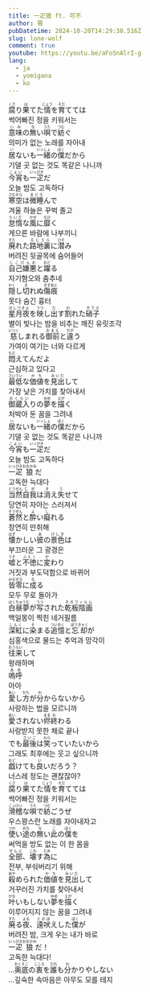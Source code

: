 ```yaml
---
title: 一疋狼 ft. 可不
author: 霄
pubDatetime: 2024-10-20T14:29:38.516Z
slug: lone-wolf
comment: true
youtube: https://youtu.be/aFoSnAlrI-g
lang:
  - ja
  - yomigana
  - ko
---
```


<div>
    <div class="lang-ja"><ruby>腐<rp>(</rp><rt>くさ</rt><rp>)</rp></ruby>り<ruby>果<rp>(</rp><rt>は</rt><rp>)</rp></ruby>てた<ruby>情<rp>(</rp><rt>じょう</rt><rp>)</rp></ruby>を<ruby>育<rp>(</rp><rt>そだ</rt><rp>)</rp></ruby>てては</div>
    <div class="lang-ko">썩어빠진 정을 키워서는</div>
</div>
<div>
    <div class="lang-ja"><ruby>意味<rp>(</rp><rt>いみ</rt><rp>)</rp></ruby>の<ruby>無<rp>(</rp><rt>な</rt><rp>)</rp></ruby>い<ruby>唄<rp>(</rp><rt>うた</rt><rp>)</rp></ruby>で<ruby>紡<rp>(</rp><rt>つむ</rt><rp>)</rp></ruby>ぐ</div>
    <div class="lang-ko">의미가 없는 노래를 자아내</div>
</div>
<div>
    <div class="lang-ja"><ruby>居<rp>(</rp><rt>い</rt><rp>)</rp></ruby>ないも<ruby>一緒<rp>(</rp><rt>いっしょ</rt><rp>)</rp></ruby>の<ruby>僕<rp>(</rp><rt>ぼく</rt><rp>)</rp></ruby>だから</div>
    <div class="lang-ko">기댈 곳 없는 것도 똑같은 나니까</div>
</div>
<div>
    <div class="lang-ja"><ruby>今宵<rp>(</rp><rt>こよい</rt><rp>)</rp></ruby>も<ruby>一疋<rp>(</rp><rt>いっぴき</rt><rp>)</rp></ruby>だ</div>
    <div class="lang-ko">오늘 밤도 고독하다</div>
</div>

<div>
    <div class="lang-ja"><ruby>寒空<rp>(</rp><rt>さむぞら</rt><rp>)</rp></ruby>は<ruby>微睡<rp>(</rp><rt>まどろ</rt><rp>)</rp></ruby>んで</div>
    <div class="lang-ko">겨울 하늘은 꾸벅 졸고</div>
</div>
<div>
    <div class="lang-ja"><ruby>怠惰<rp>(</rp><rt>たいだ</rt><rp>)</rp></ruby>な<ruby>風<rp>(</rp><rt>かぜ</rt><rp>)</rp></ruby>に<ruby>靡<rp>(</rp><rt>なび</rt><rp>)</rp></ruby>く</div>
    <div class="lang-ko">게으른 바람에 나부끼니</div>
</div>
<div>
    <div class="lang-ja"><ruby>廃<rp>(</rp><rt>すた</rt><rp>)</rp></ruby>れた<ruby>路地裏<rp>(</rp><rt>ろじうら</rt><rp>)</rp></ruby>に<ruby>潜<rp>(</rp><rt>ひそ</rt><rp>)</rp></ruby>み</div>
    <div class="lang-ko">버려진 뒷골목에 숨어들어</div>
</div>
<div>
    <div class="lang-ja"><ruby>自己嫌悪<rp>(</rp><rt>じこけんお</rt><rp>)</rp></ruby>と<ruby>躍<rp>(</rp><rt>おど</rt><rp>)</rp></ruby>る</div>
    <div class="lang-ko">자기혐오와 춤추네</div>
</div>

<div>
    <div class="lang-ja"><ruby>隠<rp>(</rp><rt>かく</rt><rp>)</rp></ruby>し<ruby>切<rp>(</rp><rt>き</rt><rp>)</rp></ruby>れぬ<ruby>傷痕<rp>(</rp><rt>きずあと</rt><rp>)</rp></ruby></div>
    <div class="lang-ko">못다 숨긴 흉터</div>
</div>
<div>
    <div class="lang-ja"><ruby>星月夜<rp>(</rp><rt>ほしづきよ</rt><rp>)</rp></ruby>を<ruby>映<rp>(</rp><rt>うつ</rt><rp>)</rp></ruby>し<ruby>出<rp>(</rp><rt>だ</rt><rp>)</rp></ruby>す<ruby>割<rp>(</rp><rt>わ</rt><rp>)</rp></ruby>れた<ruby>硝子<rp>(</rp><rt>ガラス</rt><rp>)</rp></ruby></div>
    <div class="lang-ko">별이 빚나는 밤을 비추는 깨진 유릿조각</div>
</div>
<div>
    <div class="lang-ja"><ruby>慈<rp>(</rp><rt>いつく</rt><rp>)</rp></ruby>しまれる<ruby>御前<rp>(</rp><rt>おまえ</rt><rp>)</rp></ruby>と<ruby>違<rp>(</rp><rt>ちが</rt><rp>)</rp></ruby>う</div>
    <div class="lang-ko">가여이 여기는 너와 다르게</div>
</div>
<div>
    <div class="lang-ja"><ruby>悶<rp>(</rp><rt>もだ</rt><rp>)</rp></ruby>えてんだよ</div>
    <div class="lang-ko">근심하고 있다고</div>
</div>

<div>
    <div class="lang-ja"><ruby>最低<rp>(</rp><rt>さいてい</rt><rp>)</rp></ruby>な<ruby>価値<rp>(</rp><rt>かち</rt><rp>)</rp></ruby>を<ruby>見出<rp>(</rp><rt>みいだ</rt><rp>)</rp></ruby>して</div>
    <div class="lang-ko">가장 낮은 가치를 찾아내서</div>
</div>
<div>
    <div class="lang-ja"><ruby>御蔵入<rp>(</rp><rt>おくらい</rt><rp>)</rp></ruby>りの<ruby>夢<rp>(</rp><rt>ゆめ</rt><rp>)</rp></ruby>を<ruby>描<rp>(</rp><rt>えが</rt><rp>)</rp></ruby>く</div>
    <div class="lang-ko">처박아 둔 꿈을 그려내</div>
</div>
<div>
    <div class="lang-ja"><ruby>居<rp>(</rp><rt>い</rt><rp>)</rp></ruby>ないも<ruby>一緒<rp>(</rp><rt>いっしょ</rt><rp>)</rp></ruby>の<ruby>僕<rp>(</rp><rt>ぼく</rt><rp>)</rp></ruby>だから</div>
    <div class="lang-ko">기댈 곳 없는 것도 똑같은 나니까</div>
</div>
<div>
    <div class="lang-ja"><ruby>今宵<rp>(</rp><rt>こよい</rt><rp>)</rp></ruby>も<ruby>一疋<rp>(</rp><rt>いっぴき</rt><rp>)</rp></ruby>だ</div>
    <div class="lang-ko">오늘 밤도 고독하다</div>
</div>
<div>
    <div class="lang-ja"><ruby>一疋<rp>(</rp><rt>いっぴき</rt><rp>)</rp></ruby><ruby>狼<rp>(</rp><rt>おおかみ</rt><rp>)</rp></ruby>だ</div>
    <div class="lang-ko">고독한 늑대다</div>
</div>

<div>
    <div class="lang-ja"><ruby>当然<rp>(</rp><rt>とうぜん</rt><rp>)</rp></ruby><ruby>自我<rp>(</rp><rt>じが</rt><rp>)</rp></ruby>は<ruby>消<rp>(</rp><rt>き</rt><rp>)</rp></ruby>え<ruby>失<rp>(</rp><rt>う</rt><rp>)</rp></ruby>せて</div>
    <div class="lang-ko">당연히 자아는 스러져서</div>
</div>
<div>
    <div class="lang-ja"><ruby>蒼然<rp>(</rp><rt>そうぜん</rt><rp>)</rp></ruby>と<ruby>酔<rp>(</rp><rt>よ</rt><rp>)</rp></ruby>い<ruby>癡<rp>(</rp><rt>し</rt><rp>)</rp></ruby>れる</div>
    <div class="lang-ko">창연히 만취해</div>
</div>
<div>
    <div class="lang-ja"><ruby>懐<rp>(</rp><rt>はず</rt><rp>)</rp></ruby>かしい<ruby>彼<rp>(</rp><rt>あ</rt><rp>)</rp></ruby>の<ruby>景色<rp>(</rp><rt>けしき</rt><rp>)</rp></ruby>は</div>
    <div class="lang-ko">부끄러운 그 광경은</div>
</div>
<div>
    <div class="lang-ja"><ruby>嘘<rp>(</rp><rt>うそ</rt><rp>)</rp></ruby>と<ruby>不徳<rp>(</rp><rt>ふとく</rt><rp>)</rp></ruby>に<ruby>変<rp>(</rp><rt>か</rt><rp>)</rp></ruby>わり</div>
    <div class="lang-ko">거짓과 부도덕함으로 바뀌어</div>
</div>
<div>
    <div class="lang-ja"><ruby>皆<rp>(</rp><rt>みな</rt><rp>)</rp></ruby><ruby>零<rp>(</rp><rt>ぜろ</rt><rp>)</rp></ruby>に<ruby>成<rp>(</rp><rt>な</rt><rp>)</rp></ruby>る</div>
    <div class="lang-ko">모두 무로 돌아가</div>
</div>

<div>
    <div class="lang-ja"><ruby>白昼夢<rp>(</rp><rt>はくちゅうむ</rt><rp>)</rp></ruby>が<ruby>写<rp>(</rp><rt>うつ</rt><rp>)</rp></ruby>された<ruby>乾板陰画<rp>(</rp><rt>ネガフィルム</rt><rp>)</rp></ruby></div>
    <div class="lang-ko">백일몽이 찍힌 네거필름</div>
</div>
<div>
    <div class="lang-ja"><ruby>深紅<rp>(</rp><rt>しんく</rt><rp>)</rp></ruby>に<ruby>染<rp>(</rp><rt>そ</rt><rp>)</rp></ruby>まる<ruby>追憶<rp>(</rp><rt>ついおく</rt><rp>)</rp></ruby>と<ruby>忘却<rp>(</rp><rt>ぼうきゃく</rt><rp>)</rp></ruby>が</div>
    <div class="lang-ko">심홍색으로 물드는 추억과 망각이</div>
</div>
<div>
    <div class="lang-ja"><ruby>往来<rp>(</rp><rt>おうらい</rt><rp>)</rp></ruby>して</div>
    <div class="lang-ko">왕래하며</div>
</div> <div>
    <div class="lang-ja"><ruby>嗚呼<rp>(</rp><rt>ああ</rt><rp>)</rp></ruby></div>
    <div class="lang-ko">아아</div>
</div>

<div>
    <div class="lang-ja"><ruby>愛<rp>(</rp><rt>あい</rt><rp>)</rp></ruby>し<ruby>方<rp>(</rp><rt>かた</rt><rp>)</rp></ruby>が<ruby>分<rp>(</rp><rt>わ</rt><rp>)</rp></ruby>からないから</div>
    <div class="lang-ko">사랑하는 법을 모르니까</div>
</div>
<div>
    <div class="lang-ja"><ruby>愛<rp>(</rp><rt>あい</rt><rp>)</rp></ruby>されない<ruby>侭<rp>(</rp><rt>まま</rt><rp>)</rp></ruby><ruby>終<rp>(</rp><rt>お</rt><rp>)</rp></ruby>わる</div>
    <div class="lang-ko">사랑받지 못한 채로 끝나</div>
</div>
<div>
    <div class="lang-ja">でも<ruby>最後<rp>(</rp><rt>さいご</rt><rp>)</rp></ruby>は<ruby>笑<rp>(</rp><rt>わら</rt><rp>)</rp></ruby>っていたいから</div>
    <div class="lang-ko">그래도 최후에는 웃고 싶으니까</div>
</div>
<div>
    <div class="lang-ja"><ruby>戯<rp>(</rp><rt>おど</rt><rp>)</rp></ruby>けても<ruby>良<rp>(</rp><rt>い</rt><rp>)</rp></ruby>いだろう？</div>
    <div class="lang-ko">너스레 정도는 괜찮잖아?</div>
</div>

<div>
    <div class="lang-ja"><ruby>腐<rp>(</rp><rt>くさ</rt><rp>)</rp></ruby>り<ruby>果<rp>(</rp><rt>は</rt><rp>)</rp></ruby>てた<ruby>情<rp>(</rp><rt>じょう</rt><rp>)</rp></ruby>を<ruby>育<rp>(</rp><rt>そだ</rt><rp>)</rp></ruby>てては</div>
    <div class="lang-ko">썩어빠진 정을 키워서는</div>
</div>
<div>
    <div class="lang-ja"><ruby>滑稽<rp>(</rp><rt>こっけい</rt><rp>)</rp></ruby>な<ruby>唄<rp>(</rp><rt>うた</rt><rp>)</rp></ruby>で<ruby>紡<rp>(</rp><rt>つむ</rt><rp>)</rp></ruby>ごうぜ</div>
    <div class="lang-ko">우스꽝스런 노래를 자아내자고</div>
</div>
<div>
    <div class="lang-ja"><ruby>使<rp>(</rp><rt>つか</rt><rp>)</rp></ruby>い<ruby>途<rp>(</rp><rt>みち</rt><rp>)</rp></ruby>の<ruby>無<rp>(</rp><rt>な</rt><rp>)</rp></ruby>い<ruby>此<rp>(</rp><rt>こ</rt><rp>)</rp></ruby>の<ruby>僕<rp>(</rp><rt>ぼく</rt><rp>)</rp></ruby>を</div>
    <div class="lang-ko">써먹을 방도 없는 이 한 몸을</div>
</div>
<div>
    <div class="lang-ja"><ruby>全部<rp>(</rp><rt>ぜんぶ</rt><rp>)</rp></ruby>、<ruby>壊<rp>(</rp><rt>こわ</rt><rp>)</rp></ruby>す<ruby>為<rp>(</rp><rt>ため</rt><rp>)</rp></ruby>に</div>
    <div class="lang-ko">전부, 부숴버리기 위해</div>
</div>

<div>
    <div class="lang-ja"><ruby>殺<rp>(</rp><rt>あや</rt><rp>)</rp></ruby>められた<ruby>価値<rp>(</rp><rt>かち</rt><rp>)</rp></ruby>を<ruby>見出<rp>(</rp><rt>みいだ</rt><rp>)</rp></ruby>して</div>
    <div class="lang-ko">거꾸러진 가치를 찾아내서</div>
</div>
<div>
    <div class="lang-ja"><ruby>叶<rp>(</rp><rt>かな</rt><rp>)</rp></ruby>いもしない<ruby>夢<rp>(</rp><rt>ゆめ</rt><rp>)</rp></ruby>を<ruby>描<rp>(</rp><rt>えが</rt><rp>)</rp></ruby>く</div>
    <div class="lang-ko">이루어지지 않는 꿈을 그려내</div>
</div>
<div>
    <div class="lang-ja"><ruby>廃<rp>(</rp><rt>すた</rt><rp>)</rp></ruby>る<ruby>夜<rp>(</rp><rt>よる</rt><rp>)</rp></ruby>、<ruby>遠吠<rp>(</rp><rt>とおぼ</rt><rp>)</rp></ruby>えした<ruby>僕<rp>(</rp><rt>ぼく</rt><rp>)</rp></ruby>が</div>
    <div class="lang-ko">버려진 밤, 크게 우는 내가 바로</div>
</div>
<div>
    <div class="lang-ja"><ruby>一疋<rp>(</rp><rt>いっぴき</rt><rp>)</rp></ruby><ruby>狼<rp>(</rp><rt>おおかみ</rt><rp>)</rp></ruby>だ！</div>
    <div class="lang-ko">고독한 늑대다!</div>
</div>

<div>
    <div class="lang-ja">…<ruby>奥底<rp>(</rp><rt>おくそこ</rt><rp>)</rp></ruby>の<ruby>衷<rp>(</rp><rt>こころ</rt><rp>)</rp></ruby>を<ruby>誰<rp>(</rp><rt>だれ</rt><rp>)</rp></ruby>も<ruby>分<rp>(</rp><rt>わ</rt><rp>)</rp></ruby>かりやしない</div>
    <div class="lang-ko">…깊숙한 속마음은 아무도 모를 테지</div>
</div>
